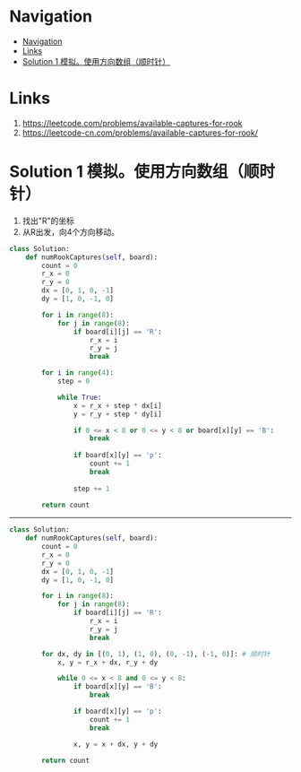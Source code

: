 # Navigation
- [Navigation](#navigation)
- [Links](#links)
- [Solution 1 模拟。使用方向数组（顺时针）](#solution-1-%e6%a8%a1%e6%8b%9f%e4%bd%bf%e7%94%a8%e6%96%b9%e5%90%91%e6%95%b0%e7%bb%84%e9%a1%ba%e6%97%b6%e9%92%88)

# Links
1. https://leetcode.com/problems/available-captures-for-rook
2. https://leetcode-cn.com/problems/available-captures-for-rook/


# Solution 1 模拟。使用方向数组（顺时针）
1. 找出"R"的坐标
2. 从R出发，向4个方向移动。

```python
class Solution:
    def numRookCaptures(self, board):
        count = 0
        r_x = 0
        r_y = 0
        dx = [0, 1, 0, -1]
        dy = [1, 0, -1, 0]

        for i in range(8):
            for j in range(8):
                if board[i][j] == 'R':
                    r_x = i
                    r_y = j
                    break

        for i in range(4):
            step = 0

            while True:
                x = r_x + step * dx[i]
                y = r_y + step * dy[i]

                if 0 <= x < 8 or 0 <= y < 8 or board[x][y] == 'B':
                    break
            
                if board[x][y] == 'p':
                    count += 1
                    break
                
                step += 1
        
        return count
```
---
```python
class Solution:
    def numRookCaptures(self, board):
        count = 0
        r_x = 0
        r_y = 0
        dx = [0, 1, 0, -1]
        dy = [1, 0, -1, 0]

        for i in range(8):
            for j in range(8):
                if board[i][j] == 'R':
                    r_x = i
                    r_y = j
                    break

        for dx, dy in [(0, 1), (1, 0), (0, -1), (-1, 0)]: # 顺时针
            x, y = r_x + dx, r_y + dy

            while 0 <= x < 8 and 0 <= y < 8:
                if board[x][y] == 'B':
                    break

                if board[x][y] == 'p':
                    count += 1
                    break

                x, y = x + dx, y + dy
        
        return count
```